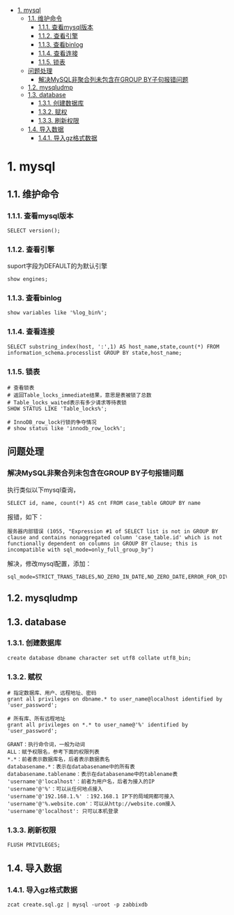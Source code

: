 <!-- TOC -->

- [1. mysql](#1-mysql)
    - [1.1. 维护命令](#11-维护命令)
        - [1.1.1. 查看mysql版本](#111-查看mysql版本)
        - [1.1.2. 查看引擎](#112-查看引擎)
        - [1.1.3. 查看binlog](#113-查看binlog)
        - [1.1.4. 查看连接](#114-查看连接)
        - [1.1.5. 锁表](#115-锁表)
    - [问题处理](#问题处理)
        - [解决MySQL非聚合列未包含在GROUP BY子句报错问题](#解决mysql非聚合列未包含在group-by子句报错问题)
    - [1.2. mysqludmp](#12-mysqludmp)
    - [1.3. database](#13-database)
        - [1.3.1. 创建数据库](#131-创建数据库)
        - [1.3.2. 赋权](#132-赋权)
        - [1.3.3. 刷新权限](#133-刷新权限)
    - [1.4. 导入数据](#14-导入数据)
        - [1.4.1. 导入gz格式数据](#141-导入gz格式数据)

<!-- /TOC -->
# 1. mysql
## 1.1. 维护命令
### 1.1.1. 查看mysql版本

    SELECT version();

### 1.1.2. 查看引擎
suport字段为DEFAULT的为默认引擎

    show engines;

### 1.1.3. 查看binlog

    show variables like '%log_bin%';

### 1.1.4. 查看连接

    SELECT substring_index(host, ':',1) AS host_name,state,count(*) FROM information_schema.processlist GROUP BY state,host_name;

### 1.1.5. 锁表

    # 查看锁表 
    # 返回Table_locks_immediate结果，意思是表被锁了总数
    # Table_locks_waited表示有多少请求等待表锁
    SHOW STATUS LIKE 'Table_locks%';

    # InnoDB_row_lock行锁的争夺情况
    # show status like 'innodb_row_lock%';

## 问题处理
### 解决MySQL非聚合列未包含在GROUP BY子句报错问题
执行类似以下mysql查询，

    SELECT id, name, count(*) AS cnt FROM case_table GROUP BY name

报错，如下：

    服务器内部错误 (1055, "Expression #1 of SELECT list is not in GROUP BY clause and contains nonaggregated column 'case_table.id' which is not functionally dependent on columns in GROUP BY clause; this is incompatible with sql_mode=only_full_group_by")

解决，修改mysql配置，添加：

    sql_mode=STRICT_TRANS_TABLES,NO_ZERO_IN_DATE,NO_ZERO_DATE,ERROR_FOR_DIVISION_BY_ZERO,NO_AUTO_CREATE_USER,NO_ENGINE_SUBSTITUTION 

## 1.2. mysqludmp

## 1.3. database
### 1.3.1. 创建数据库

    create database dbname character set utf8 collate utf8_bin; 

### 1.3.2. 赋权

    # 指定数据库、用户、远程地址、密码
    grant all privileges on dbname.* to user_name@localhost identified by 'user_password'; 

    # 所有库、所有远程地址
    grant all privileges on *.* to user_name@'%' identified by 'user_password'; 

    GRANT：执行命令词，一般为动词
    ALL：赋予权限名，参考下面的权限列表
    *.*：前者表示数据库名，后者表示数据表名
    databasename.*：表示在databasename中的所有表
    databasename.tablename：表示在databasename中的tablename表
    'username'@'localhost'：前者为用户名，后者为接入的IP
    'username'@'%'：可以从任何地点接入
    'username'@'192.168.1.%' ：192.168.1 IP下的局域网都可接入
    'username'@'%.website.com'：可以从http://website.com接入
    'username'@'localhost': 只可以本机登录

### 1.3.3. 刷新权限

    FLUSH PRIVILEGES;

## 1.4. 导入数据
### 1.4.1. 导入gz格式数据
    zcat create.sql.gz | mysql -uroot -p zabbixdb
